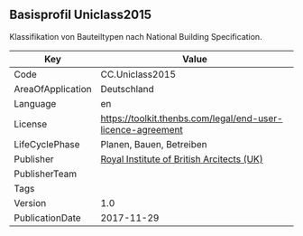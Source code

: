 ## Basisprofil Uniclass2015
Klassifikation von  Bauteiltypen nach National Building Specification.

Key | Value |
--|--|
Code | CC.Uniclass2015 |  
AreaOfApplication | Deutschland |  
Language | en |  
License | https://toolkit.thenbs.com/legal/end-user-licence-agreement |  
LifeCyclePhase | Planen, Bauen, Betreiben |  
Publisher | [Royal Institute of British Arcitects (UK)]() |  
PublisherTeam |  |  
Tags |  |  
Version | 1.0 |  
PublicationDate | 2017-11-29 |  
